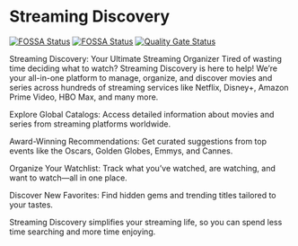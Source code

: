 # Streaming Discovery
[![FOSSA Status](https://app.fossa.com/api/projects/git%2Bgithub.com%2Fdrma-tech%2FSD.svg?type=shield)](https://app.fossa.com/projects/git%2Bgithub.com%2Fdrma-tech%2FSD?ref=badge_shield)
[![FOSSA Status](https://app.fossa.com/api/projects/git%2Bgithub.com%2Fdrma-tech%2FSD.svg?type=shield&issueType=security)](https://app.fossa.com/projects/git%2Bgithub.com%2Fdrma-tech%2FSD?ref=badge_shield&issueType=security)
[![Quality Gate Status](https://sonarcloud.io/api/project_badges/measure?project=drma-tech_SD&metric=alert_status)](https://sonarcloud.io/summary/new_code?id=drma-tech_SD)

Streaming Discovery: Your Ultimate Streaming Organizer
Tired of wasting time deciding what to watch? Streaming Discovery is here to help! We’re your all-in-one platform to manage, organize, and discover movies and series across hundreds of streaming services like Netflix, Disney+, Amazon Prime Video, HBO Max, and many more.

Explore Global Catalogs: Access detailed information about movies and series from streaming platforms worldwide.

Award-Winning Recommendations: Get curated suggestions from top events like the Oscars, Golden Globes, Emmys, and Cannes.

Organize Your Watchlist: Track what you’ve watched, are watching, and want to watch—all in one place.

Discover New Favorites: Find hidden gems and trending titles tailored to your tastes.

Streaming Discovery simplifies your streaming life, so you can spend less time searching and more time enjoying.
